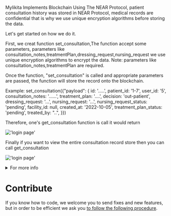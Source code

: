 Mylikita Implements Blockchain Using The NEAR Protocol, patient consultation history was stored in NEAR Protocol, medical records are confidential that is why we use unique encryption algorithms before storing the data.

Let's get started on how we do it.

First, we creat function set_consultation,The function accept some parameters, parameters like consultation_notes,treatmentPlan,dressing_request,nursing_request we use unique encryption algorithms to encrypt the data.
Note: parameters like consultation_notes,treatmentPlan are required.

Once the function, "set_consultation" is called and appropriate parameters are passed, the function will store the record onto the blockchain.

Example: set_consultation({"payload": {
id: '.....',
patient_id: '1-7',
user_id: '5',
consultation_notes: '......',
treatment_plan: '....',
decision: 'out-patient',
dressing_request: '...',
nursing_request: '...',
nursing_request_status: 'pending',
facility_id: null,
created_at: '2022-10-05',
treatment_plan_status: 'pending',
treated_by: "..",
}})

Therefore, one's get_consultation function is call it would return

!['login page'](https://github.com/emaitee/mylikita-near-wallet-project/blob/main/img/image2.png)

Finally if you want to view the entire consultation record store then you can call get_consultation

!['login page'](https://github.com/emaitee/mylikita-near-wallet-project/blob/main/img/image1.png)

<details>
<summary>For more info</summary>
<p>https://mylikita.clinic/</p>
<p>https://mylikitahealth.medium.com/mylikita-receives-a-10-000-grant-from-the-near-foundation-3db18e928e15</p>
<p>https://mylikitahealth.medium.com/how-mylikita-implements-blockchain-using-the-near-protocol-a1a84bb06329</p>
</details>

# Contribute
If you know how to code, we welcome you to send fixes and new features, but in order to be efficient we ask you [to follow the following procedure](https://github.com/emaitee/mylikita-rust-smart-contract/blob/master/CONTRIBUTING.md).
